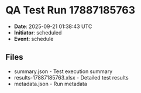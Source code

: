# QA Test Run 17887185763

- **Date**: 2025-09-21 01:38:43 UTC
- **Initiator**: scheduled
- **Event**: schedule

## Files
- summary.json - Test execution summary
- results-17887185763.xlsx - Detailed test results
- metadata.json - Run metadata
